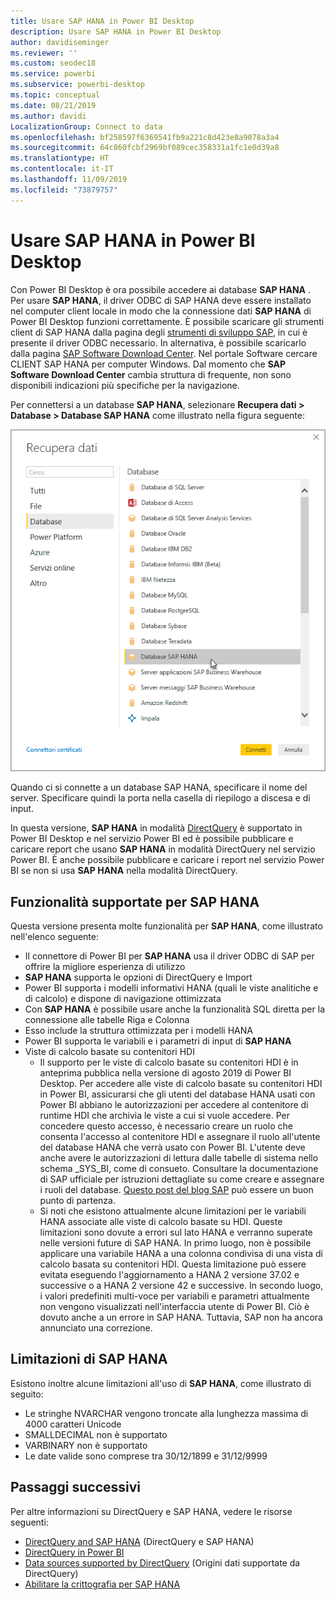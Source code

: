 ```yaml
---
title: Usare SAP HANA in Power BI Desktop
description: Usare SAP HANA in Power BI Desktop
author: davidiseminger
ms.reviewer: ''
ms.custom: seodec18
ms.service: powerbi
ms.subservice: powerbi-desktop
ms.topic: conceptual
ms.date: 08/21/2019
ms.author: davidi
LocalizationGroup: Connect to data
ms.openlocfilehash: bf258597f6369541fb9a221c8d423e8a9078a3a4
ms.sourcegitcommit: 64c860fcbf2969bf089cec358331a1fc1e0d39a8
ms.translationtype: HT
ms.contentlocale: it-IT
ms.lasthandoff: 11/09/2019
ms.locfileid: "73879757"
---
```

# <a name="use-sap-hana-in-power-bi-desktop"></a>Usare SAP HANA in Power BI Desktop
Con Power BI Desktop è ora possibile accedere ai database **SAP HANA** . Per usare **SAP HANA**, il driver ODBC di SAP HANA deve essere installato nel computer client locale in modo che la connessione dati **SAP HANA** di Power BI Desktop funzioni correttamente. È possibile scaricare gli strumenti client di SAP HANA dalla pagina degli [strumenti di sviluppo SAP](https://tools.hana.ondemand.com/#hanatools), in cui è presente il driver ODBC necessario. In alternativa, è possibile scaricarlo dalla pagina [SAP Software Download Center](https://support.sap.com/swdc). Nel portale Software cercare CLIENT SAP HANA per computer Windows. Dal momento che **SAP Software Download Center** cambia struttura di frequente, non sono disponibili indicazioni più specifiche per la navigazione.

Per connettersi a un database **SAP HANA**, selezionare **Recupera dati > Database > Database SAP HANA** come illustrato nella figura seguente:

![](media/desktop-sap-hana/sap-hana-1.png)

Quando ci si connette a un database SAP HANA, specificare il nome del server. Specificare quindi la porta nella casella di riepilogo a discesa e di input.

In questa versione, **SAP HANA** in modalità [DirectQuery](desktop-directquery-sap-hana.md) è supportato in Power BI Desktop e nel servizio Power BI ed è possibile pubblicare e caricare report che usano **SAP HANA** in modalità DirectQuery nel servizio Power BI. È anche possibile pubblicare e caricare i report nel servizio Power BI se non si usa **SAP HANA** nella modalità DirectQuery.

## <a name="supported-features-for-sap-hana"></a>Funzionalità supportate per SAP HANA
Questa versione presenta molte funzionalità per **SAP HANA**, come illustrato nell'elenco seguente:

* Il connettore di Power BI per **SAP HANA** usa il driver ODBC di SAP per offrire la migliore esperienza di utilizzo
* **SAP HANA** supporta le opzioni di DirectQuery e Import
* Power BI supporta i modelli informativi HANA (quali le viste analitiche e di calcolo) e dispone di navigazione ottimizzata
* Con **SAP HANA** è possibile usare anche la funzionalità SQL diretta per la connessione alle tabelle Riga e Colonna
* Esso include la struttura ottimizzata per i modelli HANA
* Power BI supporta le variabili e i parametri di input di **SAP HANA**
* Viste di calcolo basate su contenitori HDI
  * Il supporto per le viste di calcolo basate su contenitori HDI è in anteprima pubblica nella versione di agosto 2019 di Power BI Desktop. Per accedere alle viste di calcolo basate su contenitori HDI in Power BI, assicurarsi che gli utenti del database HANA usati con Power BI abbiano le autorizzazioni per accedere al contenitore di runtime HDI che archivia le viste a cui si vuole accedere. Per concedere questo accesso, è necessario creare un ruolo che consenta l'accesso al contenitore HDI e assegnare il ruolo all'utente del database HANA che verrà usato con Power BI. L'utente deve anche avere le autorizzazioni di lettura dalle tabelle di sistema nello schema \_SYS\_BI, come di consueto. Consultare la documentazione di SAP ufficiale per istruzioni dettagliate su come creare e assegnare i ruoli del database. [Questo post del blog SAP](https://blogs.sap.com/2018/01/24/the-easy-way-to-make-your-hdi-container-accessible-to-a-classic-database-user/) può essere un buon punto di partenza.
  * Si noti che esistono attualmente alcune limitazioni per le variabili HANA associate alle viste di calcolo basate su HDI. Queste limitazioni sono dovute a errori sul lato HANA e verranno superate nelle versioni future di SAP HANA. In primo luogo, non è possibile applicare una variabile HANA a una colonna condivisa di una vista di calcolo basata su contenitori HDI. Questa limitazione può essere evitata eseguendo l'aggiornamento a HANA 2 versione 37.02 e successive o a HANA 2 versione 42 e successive. In secondo luogo, i valori predefiniti multi-voce per variabili e parametri attualmente non vengono visualizzati nell'interfaccia utente di Power BI. Ciò è dovuto anche a un errore in SAP HANA. Tuttavia, SAP non ha ancora annunciato una correzione.

## <a name="limitations-of-sap-hana"></a>Limitazioni di SAP HANA
Esistono inoltre alcune limitazioni all'uso di **SAP HANA**, come illustrato di seguito:

* Le stringhe NVARCHAR vengono troncate alla lunghezza massima di 4000 caratteri Unicode
* SMALLDECIMAL non è supportato
* VARBINARY non è supportato
* Le date valide sono comprese tra 30/12/1899 e 31/12/9999


## <a name="next-steps"></a>Passaggi successivi
Per altre informazioni su DirectQuery e SAP HANA, vedere le risorse seguenti:

* [DirectQuery and SAP HANA](desktop-directquery-sap-hana.md) (DirectQuery e SAP HANA)
* [DirectQuery in Power BI](desktop-directquery-about.md)
* [Data sources supported by DirectQuery](desktop-directquery-data-sources.md) (Origini dati supportate da DirectQuery)
* [Abilitare la crittografia per SAP HANA](desktop-sap-hana-encryption.md)


